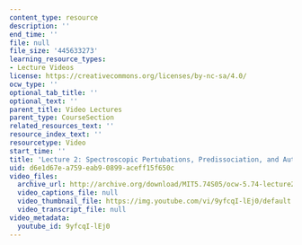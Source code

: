 ```yaml
---
content_type: resource
description: ''
end_time: ''
file: null
file_size: '445633273'
learning_resource_types:
- Lecture Videos
license: https://creativecommons.org/licenses/by-nc-sa/4.0/
ocw_type: ''
optional_tab_title: ''
optional_text: ''
parent_title: Video Lectures
parent_type: CourseSection
related_resources_text: ''
resource_index_text: ''
resourcetype: Video
start_time: ''
title: 'Lecture 2: Spectroscopic Pertubations, Predissociation, and Autoionization'
uid: d6e1d67e-a759-eab9-0899-aceff15f650c
video_files:
  archive_url: http://archive.org/download/MIT5.74S05/ocw-5.74-lecture2-220k.mp4
  video_captions_file: null
  video_thumbnail_file: https://img.youtube.com/vi/9yfcqI-lEj0/default.jpg
  video_transcript_file: null
video_metadata:
  youtube_id: 9yfcqI-lEj0
---
```

